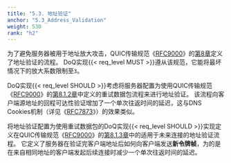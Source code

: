 ```yaml
---
title: "5.3. 地址验证"
anchor: "5.3_Address_Validation"
weight: 530
rank: "h2"
---
```


为了避免服务器被用于地址放大攻击，QUIC传输规范《[RFC9000](../RFC9000_Chinese_Simplified)》的[第8章](../RFC9000_Chinese_Simplified/#8_Address_Validation)定义了地址验证的流程。
DoQ实现{{< req_level MUST >}}遵从该规范，它能将最坏情况下的放大系数限制至`3`。

DoQ实现{{< req_level SHOULD >}}考虑将服务器配置为使用QUIC传输规范《[RFC9000](../RFC9000_Chinese_Simplified)》的[第8.1.2章](../RFC9000_Chinese_Simplified/#8.1.2_Address_Validation_Using_Retry_Packets)中定义的重试数据包流程来进行地址验证。
该流程向客户端源地址的回程可达性验证增加了一个单次往返时间的延迟，这与DNS Cookies机制（详见《[RFC7873](https://www.rfc-editor.org/info/rfc7873)》）的效果类似。

将地址验证配置为使用重试数据包的DoQ实现{{< req_level SHOULD >}}实现定义在QUIC传输规范《[RFC9000](../RFC9000_Chinese_Simplified)》的[第8.1.3章](../RFC9000_Chinese_Simplified/#8.1.3_Address_Validation_for_Future_Connections)中的适用于未来连接的地址验证流程。
它定义了服务器在验证完客户端地址后如何向客户端发送**新令牌帧**，为的是在来自相同地址的客户端发起后续连接时减少一个单次往返时间的延迟。
